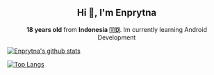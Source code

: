 <h2 align="center"> Hi 👋, I'm Enprytna</h2>
<p align="center"><b>18 years old</b> from <b>Indonesia 🇮🇩</b>. Im currently learning Android Development</p>

[![Enprytna's github stats](https://github-readme-stats.vercel.app/api?username=enprytna&show_icons=true&count_private=true&include_all_commits=true&theme=cobalt)](https://github.com/anuraghazra/github-readme-stats)

[![Top Langs](https://github-readme-stats.vercel.app/api/top-langs/?username=enprytna&layout=compact&theme=cobalt)](https://github.com/anuraghazra/github-readme-stats)
